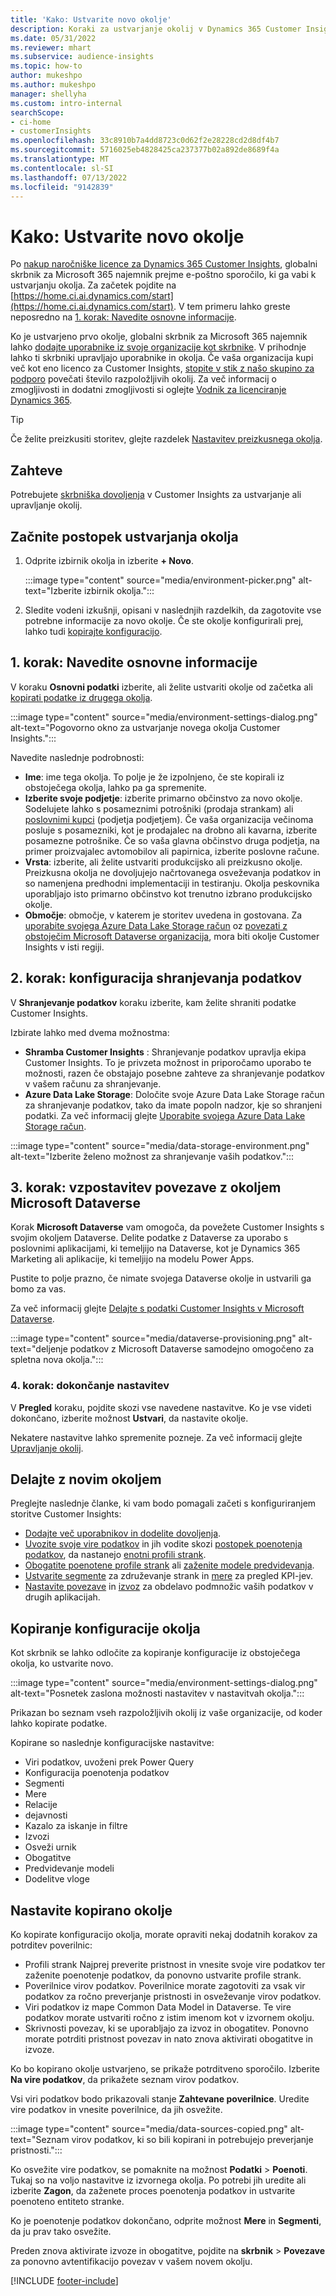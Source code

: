 ```yaml
---
title: 'Kako: Ustvarite novo okolje'
description: Koraki za ustvarjanje okolij v Dynamics 365 Customer Insights.
ms.date: 05/31/2022
ms.reviewer: mhart
ms.subservice: audience-insights
ms.topic: how-to
author: mukeshpo
ms.author: mukeshpo
manager: shellyha
ms.custom: intro-internal
searchScope:
- ci-home
- customerInsights
ms.openlocfilehash: 33c8910b7a4dd8723c0d62f2e28228cd2d8df4b7
ms.sourcegitcommit: 5716025eb4828425ca237377b02a892de8689f4a
ms.translationtype: MT
ms.contentlocale: sl-SI
ms.lasthandoff: 07/13/2022
ms.locfileid: "9142839"
---
```

# <a name="how-to-create-a-new-environment"></a>Kako: Ustvarite novo okolje

Po [nakup naročniške licence za Dynamics 365 Customer Insights](paid-license.md), globalni skrbnik za Microsoft 365 najemnik prejme e-poštno sporočilo, ki ga vabi k ustvarjanju okolja. Za začetek pojdite na [https://home.ci.ai.dynamics.com/start](https://home.ci.ai.dynamics.com/start). V tem primeru lahko greste neposredno na [1. korak: Navedite osnovne informacije](#step-1-provide-basic-information).

Ko je ustvarjeno prvo okolje, globalni skrbnik za Microsoft 365 najemnik lahko [dodajte uporabnike iz svoje organizacije kot skrbnike](permissions.md). V prihodnje lahko ti skrbniki upravljajo uporabnike in okolja. Če vaša organizacija kupi več kot eno licenco za Customer Insights, [stopite v stik z našo skupino za podporo](https://go.microsoft.com/fwlink/?linkid=2079641) povečati število razpoložljivih okolij. Za več informacij o zmogljivosti in dodatni zmogljivosti si oglejte [Vodnik za licenciranje Dynamics 365](https://go.microsoft.com/fwlink/?LinkId=866544).

> [!TIP]
> Če želite preizkusiti storitev, glejte razdelek [Nastavitev preizkusnega okolja](trial-signup.md).

## <a name="prerequisites"></a>Zahteve

Potrebujete [skrbniška dovoljenja](permissions.md) v Customer Insights za ustvarjanje ali upravljanje okolij.

## <a name="start-the-environment-creation-process"></a>Začnite postopek ustvarjanja okolja

1. Odprite izbirnik okolja in izberite **+ Novo**.
  
   :::image type="content" source="media/environment-picker.png" alt-text="Izberite izbirnik okolja.":::

1. Sledite vodeni izkušnji, opisani v naslednjih razdelkih, da zagotovite vse potrebne informacije za novo okolje. Če ste okolje konfigurirali prej, lahko tudi [kopirajte konfiguracijo](#copy-the-environment-configuration).

## <a name="step-1-provide-basic-information"></a>1. korak: Navedite osnovne informacije

V koraku **Osnovni podatki** izberite, ali želite ustvariti okolje od začetka ali [kopirati podatke iz drugega okolja](#copy-the-environment-configuration).

   :::image type="content" source="media/environment-settings-dialog.png" alt-text="Pogovorno okno za ustvarjanje novega okolja Customer Insights.":::

Navedite naslednje podrobnosti:

- **Ime**: ime tega okolja. To polje je že izpolnjeno, če ste kopirali iz obstoječega okolja, lahko pa ga spremenite.
- **Izberite svoje podjetje**: izberite primarno občinstvo za novo okolje. Sodelujete lahko s posameznimi potrošniki (prodaja strankam) ali [poslovnimi kupci](work-with-business-accounts.md) (podjetja podjetjem). Če vaša organizacija večinoma posluje s posamezniki, kot je prodajalec na drobno ali kavarna, izberite posamezne potrošnike. Če so vaša glavna občinstvo druga podjetja, na primer proizvajalec avtomobilov ali papirnica, izberite poslovne račune.
- **Vrsta**: izberite, ali želite ustvariti produkcijsko ali preizkusno okolje. Preizkusna okolja ne dovoljujejo načrtovanega osveževanja podatkov in so namenjena predhodni implementaciji in testiranju. Okolja peskovnika uporabljajo isto primarno občinstvo kot trenutno izbrano produkcijsko okolje.
- **Območje**: območje, v katerem je storitev uvedena in gostovana. Za [uporabite svojega Azure Data Lake Storage račun](own-data-lake-storage.md) oz [povezati z obstoječim Microsoft Dataverse organizacija](customer-insights-dataverse.md), mora biti okolje Customer Insights v isti regiji.

## <a name="step-2-configure-data-storage"></a>2. korak: konfiguracija shranjevanja podatkov

V **Shranjevanje podatkov** koraku izberite, kam želite shraniti podatke Customer Insights.

Izbirate lahko med dvema možnostma:

- **Shramba Customer Insights** : Shranjevanje podatkov upravlja ekipa Customer Insights. To je privzeta možnost in priporočamo uporabo te možnosti, razen če obstajajo posebne zahteve za shranjevanje podatkov v vašem računu za shranjevanje.
- **Azure Data Lake Storage**: Določite svoje Azure Data Lake Storage račun za shranjevanje podatkov, tako da imate popoln nadzor, kje so shranjeni podatki. Za več informacij glejte [Uporabite svojega Azure Data Lake Storage račun](own-data-lake-storage.md).

:::image type="content" source="media/data-storage-environment.png" alt-text="Izberite želeno možnost za shranjevanje vaših podatkov.":::

## <a name="step-3-connect-to-microsoft-dataverse"></a>3. korak: vzpostavitev povezave z okoljem Microsoft Dataverse

Korak **Microsoft Dataverse** vam omogoča, da povežete Customer Insights s svojim okoljem Dataverse. Delite podatke z Dataverse za uporabo s poslovnimi aplikacijami, ki temeljijo na Dataverse, kot je Dynamics 365 Marketing ali aplikacije, ki temeljijo na modelu Power Apps.

Pustite to polje prazno, če nimate svojega Dataverse okolje in ustvarili ga bomo za vas.

Za več informacij glejte [Delajte s podatki Customer Insights v Microsoft Dataverse](customer-insights-dataverse.md).

:::image type="content" source="media/dataverse-provisioning.png" alt-text="deljenje podatkov z Microsoft Dataverse samodejno omogočeno za spletna nova okolja.":::

### <a name="step-4-finalize-the-settings"></a>4. korak: dokončanje nastavitev

V **Pregled** koraku, pojdite skozi vse navedene nastavitve. Ko je vse videti dokončano, izberite možnost **Ustvari**, da nastavite okolje.

Nekatere nastavitve lahko spremenite pozneje. Za več informacij glejte [Upravljanje okolij](manage-environments.md).

## <a name="work-with-your-new-environment"></a>Delajte z novim okoljem

Preglejte naslednje članke, ki vam bodo pomagali začeti s konfiguriranjem storitve Customer Insights:

- [Dodajte več uporabnikov in dodelite dovoljenja](permissions.md).
- [Uvozite svoje vire podatkov](data-sources.md) in jih vodite skozi [postopek poenotenja podatkov](data-unification.md), da nastanejo [enotni profili strank](customer-profiles.md).
- [Obogatite poenotene profile strank](enrichment-hub.md) ali [zaženite modele predvidevanja](predictions-overview.md).
- [Ustvarite segmente](segments.md) za združevanje strank in [mere](measures.md) za pregled KPI-jev.
- [Nastavite povezave](connections.md) in [izvoz](export-destinations.md) za obdelavo podmnožic vaših podatkov v drugih aplikacijah.

## <a name="copy-the-environment-configuration"></a>Kopiranje konfiguracije okolja

Kot skrbnik se lahko odločite za kopiranje konfiguracije iz obstoječega okolja, ko ustvarite novo.

:::image type="content" source="media/environment-settings-dialog.png" alt-text="Posnetek zaslona možnosti nastavitev v nastavitvah okolja.":::

Prikazan bo seznam vseh razpoložljivih okolij iz vaše organizacije, od koder lahko kopirate podatke.

Kopirane so naslednje konfiguracijske nastavitve:

- Viri podatkov, uvoženi prek Power Query
- Konfiguracija poenotenja podatkov
- Segmenti
- Mere
- Relacije
- dejavnosti
- Kazalo za iskanje in filtre
- Izvozi
- Osveži urnik
- Obogatitve
- Predvidevanje modeli
- Dodelitve vloge

## <a name="set-up-a-copied-environment"></a>Nastavite kopirano okolje

Ko kopirate konfiguracijo okolja, morate opraviti nekaj dodatnih korakov za potrditev poverilnic:

- Profili strank Najprej preverite pristnost in vnesite svoje vire podatkov ter zaženite poenotenje podatkov, da ponovno ustvarite profile strank.
- Poverilnice virov podatkov. Poverilnice morate zagotoviti za vsak vir podatkov za ročno preverjanje pristnosti in osveževanje virov podatkov.
- Viri podatkov iz mape Common Data Model in Dataverse. Te vire podatkov morate ustvariti ročno z istim imenom kot v izvornem okolju.
- Skrivnosti povezav, ki se uporabljajo za izvoz in obogatitev. Ponovno morate potrditi pristnost povezav in nato znova aktivirati obogatitve in izvoze.

Ko bo kopirano okolje ustvarjeno, se prikaže potrditveno sporočilo. Izberite **Na vire podatkov**, da prikažete seznam virov podatkov.

Vsi viri podatkov bodo prikazovali stanje **Zahtevane poverilnice**. Uredite vire podatkov in vnesite poverilnice, da jih osvežite.

:::image type="content" source="media/data-sources-copied.png" alt-text="Seznam virov podatkov, ki so bili kopirani in potrebujejo preverjanje pristnosti.":::

Ko osvežite vire podatkov, se pomaknite na možnost **Podatki** > **Poenoti**. Tukaj so na voljo nastavitve iz izvornega okolja. Po potrebi jih uredite ali izberite **Zagon**, da zaženete proces poenotenja podatkov in ustvarite poenoteno entiteto stranke.

Ko je poenotenje podatkov dokončano, odprite možnost **Mere** in **Segmenti**, da ju prav tako osvežite.

Preden znova aktivirate izvoze in obogatitve, pojdite na **skrbnik** > **Povezave** za ponovno avtentifikacijo povezav v vašem novem okolju.

[!INCLUDE [footer-include](includes/footer-banner.md)]
